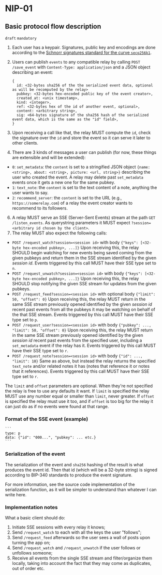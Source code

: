 NIP-01
======

Basic protocol flow description
-------------------------------

`draft` `mandatory`


1. Each user has a keypair. Signatures, public key and encodings are done according to the [Schnorr signatures standard for the curve `secp256k1`](https://github.com/bitcoin/bips/blob/master/bip-0340.mediawiki).
2. Users can publish `events` to any compatible relay by calling `POST /save_event` with `Content-Type: application/json` and a JSON object describing an event:

    ```
    {
      id: <32-bytes sha256 of the the serialized event data, optional as will be recomputed by the relay>
      pubkey: <32-bytes hex-encoded public key of the event creator>,
      created_at: <unix timestamp>,
      kind: <integer>,
      ref: <32-bytes hex of the id of another event, optional>,
      content: <arbitrary string>,
      sig: <64-bytes signature of the sha256 hash of the serialized event data, which is the same as the "id" field>,
    }
    ```
4. Upon receiving a call like that, the relay MUST compute the `id`, check the signature over the `id` and store the event so it can serve it later to other clients.
5. There are 3 kinds of messages a user can publish (for now, these things are extensible and will be extended):
  - `0`: `set_metadata`: the `content` is set to a stringified JSON object `{name: <string>, about: <string>, picture: <url, string>}` describing the user who created the event. A relay may delete past `set_metadata` events once it gets a new one for the same pubkey.
  - `1`: `text_note`: the `content` is set to the text content of a note, anything the user wants to say.
  - `2`: `recommend_server`: the `content` is set to the URL (e.g., `https://somerelay.com`) of a relay the event creator wants to recommend to its followers.
6. A relay MUST serve an SSE (Server-Sent Events) stream at the path `GET /listen_events`. As querystring parameters it MUST expect `?session=<arbitrary id chosen by the client>`.
7. The relay MUST also expect the following calls:
  - `POST /request_watch?session=<session id>` with body `{"keys": [<32-byte hex-encoded pubkey>, ...]}`
    Upon receiving this, the relay SHOULD begin watching for new events being saved coming from the given pubkeys and return them in the SSE stream identified by the given _session id_. Events triggered by this call MUST have their SSE type set to `n`.
  - `POST /request_unwatch?session=<session id>` with body `{"keys": [<32-byte hex-encoded pubkey>, ...]}`
    Upon receiving this, the relay SHOULD stop notifying the given SSE stream for updates from the given pubkeys.
  - `POST /request_feed?session=<session id>` with optional body `{"limit": 50, "offset": 0}`
    Upon receiving this, the relay MUST return in the same SSE stream previously opened identified by the given _session id_ recent past events from all the pubkeys it may be watching on behalf of the that SSE stream. Events triggered by this call MUST have their SSE type set to `p`.
  - `POST /request_user?session=<session id>` with body `{"pubkey": ..., "limit": 50, "offset": 0}`
    Upon receiving this, the relay MUST return in the same SSE stream previously opened identified by the given _session id_ recent past events from the specified user, including a `set_metadata` event if the relay has it. Events triggered by this call MUST have their SSE type set to `r`.
  - `POST /request_note?session=<session id>` with body `{"id": ..., "limit": 10}`
    Same as above, but instead the relay returns the specified `text_note` and/or related notes it has (notes that reference it or notes that it references). Events triggered by this call MUST have their SSE type set to `r`.

The `limit` and `offset` parameters are optional. When they're not specified the relay is free to use any defaults it want. If `limit` is specified the relay MUST use any number equal or smaller than `limit`, never greater. If `offset` is specified the relay must use it too, and if `offset` is too big for the relay it can just do as if no events were found at that range.

### Format of the SSE event (example)

    ```
    type: p
    data: {"id": "000...", "pubkey": ... etc.}
    ```

### Serialization of the event

The serialization of the event and `sha256` hashing of the result is what produces the event id. Then that id (which will be a 32-byte string) is signed according to BIP-340 standards to produce the event signature.

For more information, see the source code implementation of the serialization function, as it will be simpler to understand than whatever I can write here.

### Implementation notes

What a basic client should do:

1. Initiate SSE sessions with every relay it knows;
2. Send `/request_watch` to each with all the keys the user "follows";
3. Send `/request_feed` afterwards so the user sees a wall of posts upon turning the app on;
4. Send `/request_watch` and `/request_unwatch` if the user follows or unfollows someone;
5. Receive all events from the single SSE stream and filter/organize them locally, taking into account the fact that they may come as duplicates, out of order etc.
